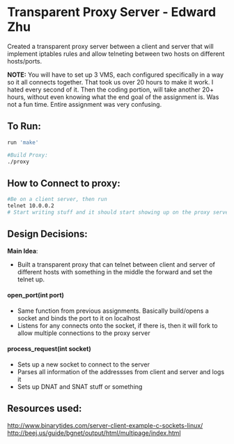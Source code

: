 # Transparent Proxy Server - Edward Zhu

Created a transparent proxy server between a client and server that will implement iptables rules and allow telneting between two hosts on different hosts/ports.

**NOTE:** You will have to set up 3 VMS, each configured specifically in a way so it all connects together. That took us over 20 hours to make it work. I hated every second of it. Then the coding portion, will take another 20+ hours, without even knowing what the end goal of the assignment is. Was not a fun time. Entire assignment was very confusing.

## To Run:

```bash
run 'make'

#Build Proxy: 
./proxy

```

## How to Connect to proxy:  
```bash
#Be on a client server, then run
telnet 10.0.0.2
# Start writing stuff and it should start showing up on the proxy server and also log everything out.
```


## Design Decisions:

**Main Idea**: 

- Built a transparent proxy that can telnet between client and server of different hosts with something in the middle the forward and set the telnet up.

#### open_port(int port)
- Same function from previous assignments. Basically build/opens a socket and binds the port to it on localhost
- Listens for any connects onto the socket, if there is, then it will fork to allow multiple connections to the proxy server

#### process_request(int socket)
- Sets up a new socket to connect to the server
- Parses all information of the addressses from client and server and logs it
- Sets up DNAT and SNAT stuff or something



## Resources used:

http://www.binarytides.com/server-client-example-c-sockets-linux/
http://beej.us/guide/bgnet/output/html/multipage/index.html